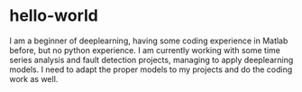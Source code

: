 # hello-world
I am a beginner of deeplearning, having some coding experience in Matlab before, but no python experience. I am currently working with some time series analysis and fault detection projects, managing to apply deeplearning models. I need to adapt the proper models to my projects and do the coding work as well.  
